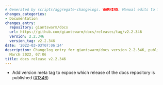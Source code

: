 ```yaml
---
# Generated by scripts/aggregate-changelogs. WARNING: Manual edits to this files will be overwritten.
changes_categories:
- Documentation
changes_entry:
  repository: giantswarm/docs
  url: https://github.com/giantswarm/docs/releases/tag/v2.2.346
  version: 2.2.346
  version_tag: v2.2.346
date: '2022-03-03T07:06:24'
description: Changelog entry for giantswarm/docs version 2.2.346, published on 03
  March 2022, 07:06
title: docs release v2.2.346
---
```


- Add version meta tag to expose which release of the docs repository is published ([#1346](https://github.com/giantswarm/docs/pull/1346))
